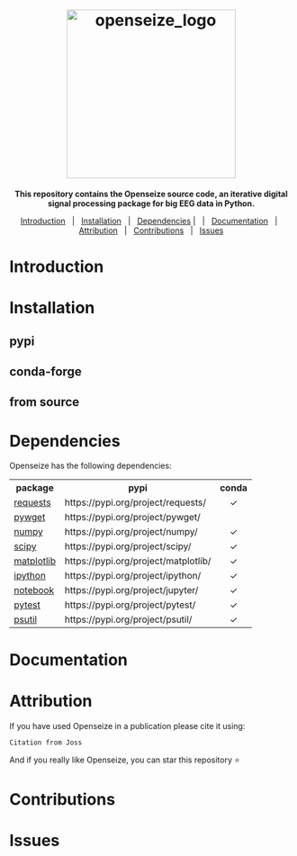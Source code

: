 <h1 align="center">
  <a href="https://github.com/mscaudill/opensieze">
    <img src="https://github.com/mscaudill/openseize/blob/master/core/imgs/logo2.png" alt="openseize_logo" height="300">
  </a>
</h1>

<p align="center">
  <b>This repository contains the <strong> Openseize </strong> source code, an iterative digital signal processing package for big EEG data in Python. </b>
</p>

<p align="center">
<a href="#introduction">Introduction</a> &nbsp; | &nbsp;
<a href="#installation">Installation</a> &nbsp; | &nbsp;
<a href="#dependencies">Dependencies</a> | &nbsp; | &nbsp;
<a href="#documentation">Documentation</a> &nbsp; | &nbsp;
<a href="#attribution">Attribution</a> &nbsp; | &nbsp;
<a href="#contributions">Contributions</a> &nbsp; | &nbsp;
<a href="#issues">Issues</a>
</p>

# Introduction

# Installation

## pypi
## conda-forge
## from source

# Dependencies
Openseize has the following dependencies:

<table>
  
  <tr>
    <th>package</th>
    <th>pypi</th>
    <th>conda</th>
  </tr>
  
  <tr>
    <td><a href="https://requests.readthedocs.io/en/latest/">requests</a></td>
    <td>https://pypi.org/project/requests/</td>
    <td align='center'><span>&#10003;</span></td>
  </tr>
  
  <tr>
    <td><a href="https://github.com/rjperez94/pywget">pywget</a></td>
    <td>https://pypi.org/project/pywget/</td>
    <td></td>
  </tr>
  
  <tr>
    <td><a href="https://numpy.org/doc/stable/index.html#">numpy</a></td>
    <td>https://pypi.org/project/numpy/</td>
    <td align='center'><span>&#10003;</span></td>
  </tr>
  
  <tr>
    <td><a href="https://https://scipy.org/">scipy</a></td>
    <td>https://pypi.org/project/scipy/</td>
    <td align='center'><span>&#10003;</span></td>
  </tr>

  <tr>
    <td><a href="https://matplotlib.org/">matplotlib</a></td>
    <td>https://pypi.org/project/matplotlib/</td>
    <td align='center'><span>&#10003;</span></td>
  </tr>
  
  <tr>
    <td><a href="https://ipython.org/">ipython</a></td>
    <td>https://pypi.org/project/ipython/</td>
    <td align='center'><span>&#10003;</span></td>
  </tr>
  
  <tr>
    <td><a href=https://jupyter.org/>notebook</a></td>
    <td>https://pypi.org/project/jupyter/</td>
    <td align='center'><span>&#10003;</span></td>
  </tr>
  
  <tr>
    <td><a href=https://docs.pytest.org/>pytest</a></td>
    <td>https://pypi.org/project/pytest/</td>
    <td align='center'><span>&#10003;</span></td>
  </tr>
  
  <tr>
    <td><a href=https://psutil.readthedocs.io/en/latest/>psutil</a></td>
    <td>https://pypi.org/project/psutil/</td>
    <td align='center'><span>&#10003;</span></td>
  </tr>
  
</table>


# Documentation

# Attribution

If you have used Openseize in a publication please cite it using:</br>
```
Citation from Joss
```
And if you really like Openseize, you can star this repository <span>&#11088;</span>

# Contributions

# Issues
